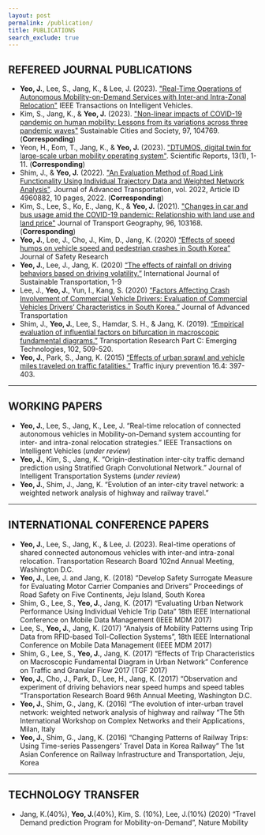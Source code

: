 ```yaml
---
layout: post
permalink: /publication/
title: PUBLICATIONS
search_exclude: true
---
```


## REFEREED JOURNAL PUBLICATIONS


- **Yeo, J.**, Lee, S., Jang, K., & Lee, J. (2023). ["Real-Time Operations of Autonomous Mobility-on-Demand Services with Inter-and Intra-Zonal Relocation"](https://ieeexplore.ieee.org/abstract/document/10197213) IEEE Transactions on Intelligent Vehicles.
- Kim, S., Jang, K., & **Yeo, J.** (2023). ["Non-linear impacts of COVID-19 pandemic on human mobility: Lessons from its variations across three pandemic waves"](https://www.sciencedirect.com/science/article/pii/S2210670723003803) Sustainable Cities and Society, 97, 104769. (**Corresponding**)
- Yeon, H., Eom, T., Jang, K., & **Yeo, J.** (2023). ["DTUMOS, digital twin for large-scale urban mobility operating system"](https://www.nature.com/articles/s41598-023-32326-9). Scientific Reports, 13(1), 1-11. (**Corresponding**)
- Shim, J., & **Yeo, J.** (2022). ["An Evaluation Method of Road Link Functionality Using Individual Trajectory Data and Weighted Network Analysis"](https://www.hindawi.com/journals/jat/2022/4960882/).  Journal of Advanced Transportation, vol. 2022, Article ID 4960882, 10 pages, 2022. (**Corresponding**)
- Kim, S., Lee, S., Ko, E., Jang, K., & **Yeo, J.** (2021). ["Changes in car and bus usage amid the COVID-19 pandemic: Relationship with land use and land price"](https://www.sciencedirect.com/science/article/pii/S0966692321002210?casa_token=83JpLaDeJJ0AAAAA:Mm6Dud5kv-FWXFig4N_mbZdXvcpQeCq95tYHaavyvm_F_hgxOlUh2InRe9u_FtHkp9rEcuyHm9HL) Journal of Transport Geography, 96, 103168. (**Corresponding**)
- **Yeo, J.**, Lee, J., Cho, J., Kim, D., Jang, K. (2020) [“Effects of speed humps on vehicle speed and pedestrian crashes in South Korea”](https://www.sciencedirect.com/science/article/pii/S002243752030092X?casa_token=TtQdVc4F-HoAAAAA:a7_mItDyaVEMgME54qQZvxTyaVQHwdIFma8BF09tM16L4Ub-nV37j9vklqnTp6inOMPRC-wwIozJ) Journal of Safety Research
- **Yeo, J.**, Lee, J., Jang, K. (2020) [“The effects of rainfall on driving behaviors based on driving volatility.”](https://www.tandfonline.com/doi/full/10.1080/15568318.2020.1756543?casa_token=enX2meVoOlMAAAAA%3AS1wfB__vBkKsh0BMQP-aA_TJfbiU94jOcc6ULVo9NDnwO3Dt4-MKcm8pJtUG1AQPcMHXjycYclBrPzA) International Journal of Sustainable Transportation, 1-9
- Lee, J., **Yeo, J.**, Yun, I., Kang, S. (2020) [“Factors Affecting Crash Involvement of Commercial Vehicle Drivers: Evaluation of Commercial Vehicles Drivers’ Characteristics in South Korea.”](https://www.hindawi.com/journals/jat/2020/5868379/) Journal of Advanced Transportation
- Shim, J., **Yeo, J.**, Lee, S., Hamdar, S. H., & Jang, K. (2019). [“Empirical evaluation of influential factors on bifurcation in macroscopic fundamental diagrams.”](https://www.sciencedirect.com/science/article/pii/S0968090X18304042?casa_token=kHexIKWQyHQAAAAA:1O6Adw7OUR3qNTu3bRUPLGhnAeeyf55qNuxI_Qtjj_VhG8scMUdZD_5hYyB8vDNggc4JC15ktTw-) Transportation Research Part C: Emerging Technologies, 102, 509-520.
- **Yeo, J.**, Park, S., Jang, K. (2015) [“Effects of urban sprawl and vehicle miles traveled on traffic fatalities.”](https://www.tandfonline.com/doi/full/10.1080/15389588.2014.948616?casa_token=Qijom_SvJRUAAAAA%3AU737Phjf0nR1e1XUuxAMPKLq2GfORDFfLEH547gND9kFRrid-tKc4d5cmOfTOT69jCZi86Hjw5faWf0) Traffic injury prevention 16.4: 397-403. 

---

## WORKING PAPERS

- **Yeo, J.**, Lee, S., Jang, K., Lee, J. “Real-time relocation of connected autonomous vehicles in Mobility-on-Demand system accounting for inter- and intra-zonal relocation strategies.” IEEE Transactions on Intelligent Vehicles (*under review*)
- **Yeo, J.**, Kim, S., Jang, K. “Origin-destination inter-city traffic demand prediction using Stratified Graph Convolutional Network.” Journal of Intelligent Transportation Systems (*under review*)
- **Yeo, J.**, Shim, J., Jang, K. “Evolution of an inter-city travel network: a weighted network analysis of highway and railway travel.”

---

## INTERNATIONAL CONFERENCE PAPERS
- **Yeo, J.**, Lee, S., Jang, K., & Lee, J. (2023). Real-time operations of shared connected autonomous vehicles with inter-and intra-zonal relocation. Transportation Research Board 102nd Annual Meeting, Washington D.C.
- **Yeo, J.**, Lee, J. and Jang, K. (2018) “Develop Safety Surrogate Measure for Evaluating Motor Carrier Companies and Drivers” Proceedings of Road Safety on Five Continents, Jeju Island, South Korea
- Shim, G., Lee, S., **Yeo, J.**, Jang, K. (2017) “Evaluating Urban Network Performance Using Individual Vehicle Trip Data” 18th IEEE International Conference on Mobile Data Management (IEEE MDM 2017)
- Lee, S., **Yeo, J.**, Jang, K. (2017) “Analysis of Mobility Patterns using Trip Data from RFID-based Toll-Collection Systems”, 18th IEEE International Conference on Mobile Data Management (IEEE MDM 2017)
- Shim, G., Lee, S., **Yeo, J.**, Jang, K. (2017) “Effects of Trip Characteristics on Macroscopic Fundamental Diagram in Urban Network” Conference on Traffic and Granular Flow 2017 (TGF 2017)
- **Yeo, J.**, Cho, J., Park, D., Lee, H., Jang, K. (2017) “Observation and experiment of driving behaviors near speed humps and speed tables “Transportation Research Board 96th Annual Meeting, Washington D.C. 
- **Yeo, J.**, Shim, G., Jang, K. (2016) “The evolution of inter-urban travel network: weighted network analysis of highway and railway “The 5th International Workshop on Complex Networks and their Applications, Milan, Italy
- **Yeo, J.**, Shim, G., Jang, K. (2016) “Changing Patterns of Railway Trips: Using Time-series Passengers’ Travel Data in Korea Railway” The 1st Asian Conference on Railway Infrastructure and Transportation, Jeju, Korea

---

## TECHNOLOGY TRANSFER
- Jang, K.(40%), **Yeo, J.**(40%), Kim, S. (10%), Lee, J.(10%) (2020) “Travel Demand prediction Program for Mobility-on-Demand”, Nature Mobility

